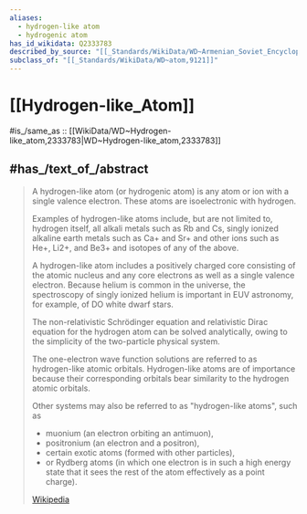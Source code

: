 ```yaml
---
aliases:
  - hydrogen-like atom
  - hydrogenic atom
has_id_wikidata: Q2333783
described_by_source: "[[_Standards/WikiData/WD~Armenian_Soviet_Encyclopedia,2657718]]"
subclass_of: "[[_Standards/WikiData/WD~atom,9121]]"
---
```


# [[Hydrogen-like_Atom]] 

#is_/same_as :: [[WikiData/WD~Hydrogen-like_atom,2333783|WD~Hydrogen-like_atom,2333783]] 

## #has_/text_of_/abstract 

> A hydrogen-like atom (or hydrogenic atom) is any atom or ion with a single valence electron. 
> These atoms are isoelectronic with hydrogen. 
> 
> Examples of hydrogen-like atoms include, but are not limited to, hydrogen itself, 
> all alkali metals such as Rb and Cs, singly ionized alkaline earth metals such as Ca+ and Sr+ and other ions such as He+, Li2+, and Be3+ and isotopes of any of the above. 
> 
> A hydrogen-like atom includes a positively charged core consisting of the atomic nucleus 
> and any core electrons as well as a single valence electron. 
> Because helium is common in the universe, the spectroscopy of singly ionized helium is important in EUV astronomy, for example, of DO white dwarf stars.
>
> The non-relativistic Schrödinger equation and relativistic Dirac equation 
> for the hydrogen atom can be solved analytically, 
> owing to the simplicity of the two-particle physical system. 
> 
> The one-electron wave function solutions are referred to as hydrogen-like atomic orbitals. 
> Hydrogen-like atoms are of importance because their corresponding orbitals 
> bear similarity to the hydrogen atomic orbitals.
>
> Other systems may also be referred to as "hydrogen-like atoms", such as 
> - muonium (an electron orbiting an antimuon), 
> - positronium (an electron and a positron), 
> - certain exotic atoms (formed with other particles), 
> - or Rydberg atoms (in which one electron is in such a high energy state that it sees the rest of the atom effectively as a point charge).
>
> [Wikipedia](https://en.wikipedia.org/wiki/Hydrogen-like%20atom) 

